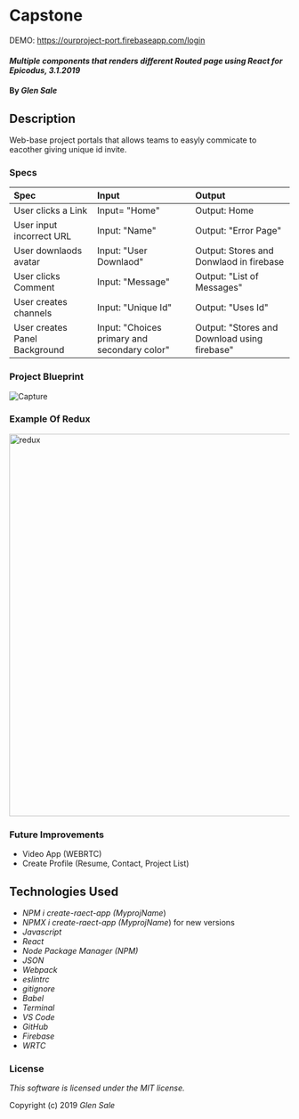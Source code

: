 # Capstone
DEMO: https://ourproject-port.firebaseapp.com/login

#### _Multiple components that renders different Routed page using React for Epicodus, 3.1.2019_


#### By _Glen Sale_

## Description
Web-base project portals that allows teams to easyly commicate to eacother giving unique id invite.


### Specs
| Spec | Input | Output |
| :-------------    | :------------- | :-------------|
| User clicks a Link  | Input= "Home" | Output: Home |
| User input incorrect URL| Input: "Name" | Output: "Error Page"  |
| User downlaods avatar | Input: "User Downlaod" | Output: Stores and Donwlaod in firebase |
| User clicks Comment | Input: "Message" | Output: "List of Messages"|
| User creates channels | Input: "Unique Id" | Output: "Uses Id"|
| User creates Panel Background | Input: "Choices primary and secondary color" | Output: "Stores and Download using firebase"|

### Project Blueprint


![Capture](https://user-images.githubusercontent.com/43967399/54459656-865ac080-4724-11e9-9019-51eb447b0b45.PNG)



### Example Of Redux

<img width="686" alt="redux" src="https://user-images.githubusercontent.com/43967399/53748512-507f2780-3e5a-11e9-9fcf-f31d2cc59882.png">


### Future Improvements
* Video App (WEBRTC)
* Create Profile (Resume, Contact, Project List)

## Technologies Used
* _NPM i create-raect-app (MyprojName_)
* _NPMX i create-raect-app (MyprojName_) for new versions
* _Javascript_
* _React_
* _Node Package Manager (NPM)_
* _JSON_
* _Webpack_
* _eslintrc_
* _gitignore_
* _Babel_
* _Terminal_
* _VS Code_
* _GitHub_
* _Firebase_
* _WRTC_

### License

*This software is licensed under the MIT license.*

Copyright (c) 2019  _Glen Sale_